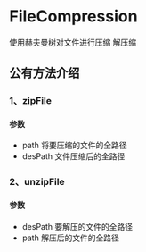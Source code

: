 # FileCompression
使用赫夫曼树对文件进行压缩 解压缩

## 公有方法介绍

### 1、zipFile
#### **参数**
+ path 将要压缩的文件的全路径
+ desPath 文件压缩后的全路径

### 2、unzipFile
#### **参数**
+ desPath 要解压的文件的全路径
+ path 解压后的文件的全路径